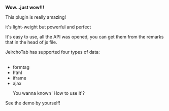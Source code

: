 <p><b>Wow...just wow!!!</b></p>

<p>This plugin is really amazing!</p>

<p>it's light-weight but powerful and perfect</p>

<p>It's easy to use, all the API was opened, you can get them from the remarks that in the head of js file.</p>

<p>JeirchoTab has supported four types of data:<br>
<br>
<ul><li>formtag<br>
</li><li>html<br>
</li><li>iframe<br>
</li><li>ajax<br>
</p>
<p>You wanna known 'How to use it'?</p></li></ul>

<p>See the demo by yourself!</p>